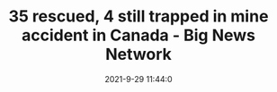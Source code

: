 ---
"title": "35 rescued, 4 still trapped in mine accident in Canada - Big News Network"
"date": "2021-9-29 11:44:0"
"feed_name": "GOOGLENEWSMINING"
"feed_website": "https://news.google.com/search?q=mining%2Bincident&hl=en-US&gl=US&ceid=US:en"
"feed_rss": "https://news.google.com/rss/search?q=mining%2Bincident&hl=en-US&gl=US&ceid=US:en"
"link": "https://www.bignewsnetwork.com/news/271352202/35-rescued-4-still-trapped-in-mine-accident-in-canada"
"source": "{'href': 'https://www.bignewsnetwork.com', 'title': 'Big News Network'}"
"file": "_posts/2021-1-1-169fe3beb031ac5d25f6f00d3b74123aa7ce80de.md"
"accident": "1"
"drilling": "0"
"dead": "0"
"injured": "35"
"arrested": "0"
"where": "mining site"
"causes": "fall"
"place": "Canada"
---